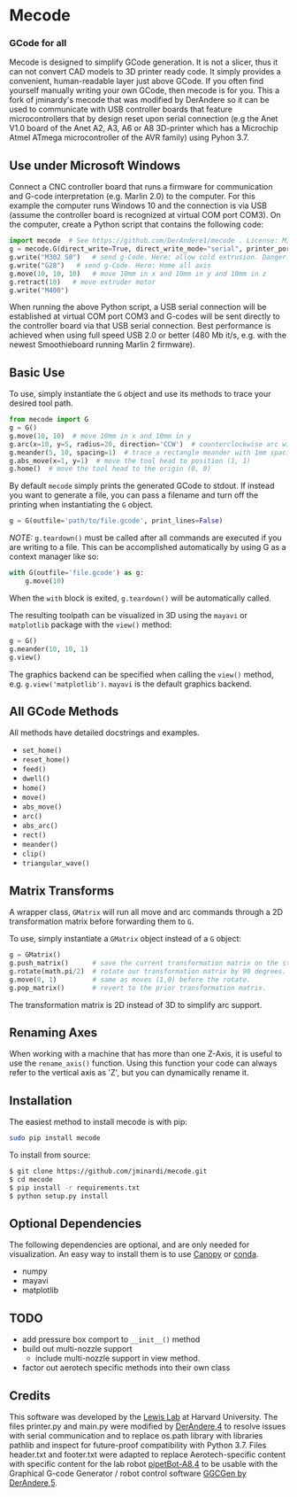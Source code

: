 Mecode
======


### GCode for all

Mecode is designed to simplify GCode generation. It is not a slicer, thus it
can not convert CAD models to 3D printer ready code. It simply provides a
convenient, human-readable layer just above GCode. If you often find
yourself manually writing your own GCode, then mecode is for you. This a 
fork of jminardy's mecode that was modified by DerAndere so it can be used
to communicate with USB controller boards that feature microcontrollers that by 
design reset upon serial connection (e.g the Anet V1.0 board of the 
Anet A2, A3, A6 or A8 3D-printer which has a Microchip Atmel ATmega 
microcontroller of the AVR family) using Pyhon 3.7. 

Use under Microsoft Windows
--------------------------------------
Connect a CNC controller board that runs a firmware for communication and G-code
interpretation (e.g. Marlin 2.0) to the computer. For this example the computer
runs Windows 10 and the connection is via USB (assume the controller board is 
recognized at virtual COM port COM3). On the computer, create a 
Python script that contains the following code: 
```python
import mecode  # See https://github.com/DerAndere1/mecode . License: MIT 
g = mecode.G(direct_write=True, direct_write_mode="serial", printer_port="COM3", baudrate=115200)   # direct communication via serial connection at port COMx (with x=3) under Microsoft Windows.
g.write("M302 S0")   # send g-Code. Here: allow cold extrusion. Danger: Make sure extruder is clean without filament inserted 
g.write("G28")   # send g-Code. Here: Home all axis 
g.move(10, 10, 10)   # move 10mm in x and 10mm in y and 10mm in z
g.retract(10)   # move extruder motor
g.write("M400")
```
When running the above Python script, a USB serial connection will be 
established at virtual COM port COM3 and G-codes will be sent directly to the 
controller board via that USB serial connection. Best performance is 
achieved when using full speed USB 2.0 or better (480 Mb it/s, e.g. with the 
newest Smoothieboard running Marlin 2 firmware).

Basic Use
---------
To use, simply instantiate the `G` object and use its methods to trace your
desired tool path.

```python
from mecode import G
g = G()
g.move(10, 10)  # move 10mm in x and 10mm in y
g.arc(x=10, y=5, radius=20, direction='CCW')  # counterclockwise arc with a radius of 20
g.meander(5, 10, spacing=1)  # trace a rectangle meander with 1mm spacing between passes
g.abs_move(x=1, y=1)  # move the tool head to position (1, 1)
g.home()  # move the tool head to the origin (0, 0)
```

By default `mecode` simply prints the generated GCode to stdout. If instead you
want to generate a file, you can pass a filename and turn off the printing when
instantiating the `G` object.

```python
g = G(outfile='path/to/file.gcode', print_lines=False)
```

*NOTE:* `g.teardown()` must be called after all commands are executed if you
are writing to a file. This can be accomplished automatically by using G as
a context manager like so:

```python
with G(outfile='file.gcode') as g:
    g.move(10)
```

When the `with` block is exited, `g.teardown()` will be automatically called.

The resulting toolpath can be visualized in 3D using the `mayavi` or `matplotlib`
package with the `view()` method:

```python
g = G()
g.meander(10, 10, 1)
g.view()
```

The graphics backend can be specified when calling the `view()` method, e.g. `g.view('matplotlib')`.
`mayavi` is the default graphics backend.

All GCode Methods
-----------------

All methods have detailed docstrings and examples.

* `set_home()`
* `reset_home()`
* `feed()`
* `dwell()`
* `home()`
* `move()`
* `abs_move()`
* `arc()`
* `abs_arc()`
* `rect()`
* `meander()`
* `clip()`
* `triangular_wave()`

Matrix Transforms
-----------------

A wrapper class, `GMatrix` will run all move and arc commands through a 
2D transformation matrix before forwarding them to `G`.

To use, simply instantiate a `GMatrix` object instead of a `G` object:

```python
g = GMatrix()
g.push_matrix()      # save the current transformation matrix on the stack.
g.rotate(math.pi/2)  # rotate our transformation matrix by 90 degrees.
g.move(0, 1)         # same as moves (1,0) before the rotate.
g.pop_matrix()       # revert to the prior transformation matrix.
```

The transformation matrix is 2D instead of 3D to simplify arc support.

Renaming Axes
-------------

When working with a machine that has more than one Z-Axis, it is
useful to use the `rename_axis()` function. Using this function your
code can always refer to the vertical axis as 'Z', but you can dynamically
rename it.

Installation
------------

The easiest method to install mecode is with pip:

```bash
sudo pip install mecode
```

To install from source:

```bash
$ git clone https://github.com/jminardi/mecode.git
$ cd mecode
$ pip install -r requirements.txt
$ python setup.py install
```

Optional Dependencies
---------------------
The following dependencies are optional, and are only needed for
visualization. An easy way to install them is to use
[Canopy][0] or [conda][1].

* numpy
* mayavi
* matplotlib

[0]: https://www.enthought.com/products/canopy/
[1]: https://store.continuum.io/cshop/anaconda/

TODO
----
* add pressure box comport to `__init__()` method
* build out multi-nozzle support
    * include multi-nozzle support in view method.
* factor out aerotech specific methods into their own class

Credits
-------
This software was developed by the [Lewis Lab][2] at Harvard University.
The files printer.py and main.py were modified by [DerAndere][3],[4] to 
resolve issues with serial communication and to replace os.path library with 
libraries pathlib and inspect for future-proof compatibility with Python 3.7.
Files header.txt and footer.txt were adapted to replace Aerotech-specific 
content with specific content for the lab robot [pipetBot-A8][3],[4] to be 
usable with the Graphical G-code Generator / robot control software 
[GGCGen by DerAndere][3],[5].

[2]: http://lewisgroup.seas.harvard.edu/
[3]: https://it-by-derandere.blogspot.com
[4]: http://www.github.com/DerAndere1/
[5]: http://www.gitlab.com/DerAndere/